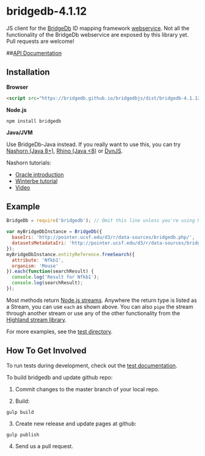bridgedb-4.1.12
===================

JS client for the [BridgeDb](http://bridgedb.org) ID mapping framework [webservice](http://bridgedb.org/wiki/BridgeWebservice/).
Not all the functionality of the BridgeDb webservice are exposed by this library yet. Pull requests are welcome!

##[API Documentation](https://bridgedb.github.io/bridgedbjs/docs/)

## Installation

**Browser**
```html
<script src="https://bridgedb.github.io/bridgedbjs/dist/bridgedb-4.1.12.min.js"></script>
```

**Node.js**
```
npm install bridgedb
```

**Java/JVM**

Use BridgeDb-Java instead. If you really want to use this, you can try [Nashorn (Java 8+)](http://openjdk.java.net/projects/nashorn/), [Rhino (Java <8)](https://developer.mozilla.org/en-US/docs/Mozilla/Projects/Rhino) or [DynJS](http://dynjs.org/).

Nashorn tutorials:
* [Oracle introduction](http://www.oracle.com/technetwork/articles/java/jf14-nashorn-2126515.html)
* [Winterbe tutorial](http://winterbe.com/posts/2014/04/05/java8-nashorn-tutorial/)
* [Video](https://www.youtube.com/watch?v=Cxyg22C5gcw)

## Example
```js
BridgeDb = require('bridgedb'); // Omit this line unless you're using Node.js

var myBridgeDbInstance = BridgeDb({
  baseIri: 'http://pointer.ucsf.edu/d3/r/data-sources/bridgedb.php/',
  datasetsMetadataIri: 'http://pointer.ucsf.edu/d3/r/data-sources/bridgedb-datasources.php'
});
myBridgeDbInstance.entityReference.freeSearch({
  attribute: 'Nfkb1',
  organism: 'Mouse'
}).each(function(searchResult) {
  console.log('Result for Nfkb1');
  console.log(searchResult);
});
```

Most methods return [Node.js streams](http://nodejs.org/api/stream.html). Anywhere the return type is listed as a Stream, you can use ```each``` as shown above.
You can also ```pipe``` the stream through another stream or use any of the other functionality from the [Highland stream library](http://highlandjs.org/).

For more examples, see the [test directory](https://github.com/bridgedb/bridgedbjs/tree/master/test).

## How To Get Involved

To run tests during development, check out the [test documentation](./test/README.md).

To build bridgedb and update github repo:

1) Commit changes to the master branch of your local repo.

2) Build:

```
gulp build
```

3) Create new release and update pages at github:

```
gulp publish
```

4) Send us a pull request.

